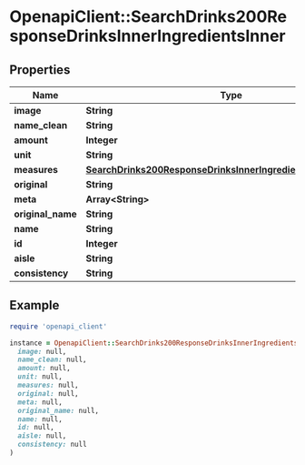 # OpenapiClient::SearchDrinks200ResponseDrinksInnerIngredientsInner

## Properties

| Name | Type | Description | Notes |
| ---- | ---- | ----------- | ----- |
| **image** | **String** |  | [optional] |
| **name_clean** | **String** |  | [optional] |
| **amount** | **Integer** |  | [optional] |
| **unit** | **String** |  | [optional] |
| **measures** | [**SearchDrinks200ResponseDrinksInnerIngredientsInnerMeasures**](SearchDrinks200ResponseDrinksInnerIngredientsInnerMeasures.md) |  | [optional] |
| **original** | **String** |  | [optional] |
| **meta** | **Array&lt;String&gt;** |  | [optional] |
| **original_name** | **String** |  | [optional] |
| **name** | **String** |  | [optional] |
| **id** | **Integer** |  | [optional] |
| **aisle** | **String** |  | [optional] |
| **consistency** | **String** |  | [optional] |

## Example

```ruby
require 'openapi_client'

instance = OpenapiClient::SearchDrinks200ResponseDrinksInnerIngredientsInner.new(
  image: null,
  name_clean: null,
  amount: null,
  unit: null,
  measures: null,
  original: null,
  meta: null,
  original_name: null,
  name: null,
  id: null,
  aisle: null,
  consistency: null
)
```

